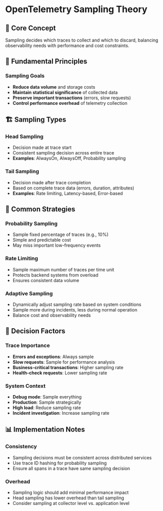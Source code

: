 # OpenTelemetry Sampling Theory

## 🎯 Core Concept

Sampling decides which traces to collect and which to discard, balancing observability needs with performance and cost constraints.

## 📖 Fundamental Principles

### Sampling Goals

- **Reduce data volume** and storage costs
- **Maintain statistical significance** of collected data
- **Preserve important transactions** (errors, slow requests)
- **Control performance overhead** of telemetry collection

## 🏗 Sampling Types

### Head Sampling

- Decision made at trace start
- Consistent sampling decision across entire trace
- **Examples**: AlwaysOn, AlwaysOff, Probability sampling

### Tail Sampling

- Decision made after trace completion
- Based on complete trace data (errors, duration, attributes)
- **Examples**: Rate limiting, Latency-based, Error-based

## 🔧 Common Strategies

### Probability Sampling

- Sample fixed percentage of traces (e.g., 10%)
- Simple and predictable cost
- May miss important low-frequency events

### Rate Limiting

- Sample maximum number of traces per time unit
- Protects backend systems from overload
- Ensures consistent data volume

### Adaptive Sampling

- Dynamically adjust sampling rate based on system conditions
- Sample more during incidents, less during normal operation
- Balance cost and observability needs

## 🎯 Decision Factors

### Trace Importance

- **Errors and exceptions**: Always sample
- **Slow requests**: Sample for performance analysis  
- **Business-critical transactions**: Higher sampling rate
- **Health-check requests**: Lower sampling rate

### System Context

- **Debug mode**: Sample everything
- **Production**: Sample strategically
- **High load**: Reduce sampling rate
- **Incident investigation**: Increase sampling rate

## 📊 Implementation Notes

### Consistency

- Sampling decisions must be consistent across distributed services
- Use trace ID hashing for probability sampling
- Ensure all spans in a trace have same sampling decision

### Overhead

- Sampling logic should add minimal performance impact
- Head sampling has lower overhead than tail sampling
- Consider sampling at collector level vs. application level
